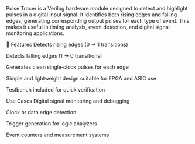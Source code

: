 Pulse Tracer is a Verilog hardware module designed to detect and highlight pulses in a digital input signal. It identifies both rising edges and falling edges, generating corresponding output pulses for each type of event. This makes it useful in timing analysis, event detection, and digital signal monitoring applications.

🔧 Features
Detects rising edges (0 → 1 transitions)

Detects falling edges (1 → 0 transitions)

Generates clean single‑clock pulses for each edge

Simple and lightweight design suitable for FPGA and ASIC use

Testbench included for quick verification

 Use Cases
Digital signal monitoring and debugging

Clock or data edge detection

Trigger generation for logic analyzers

Event counters and measurement systems
